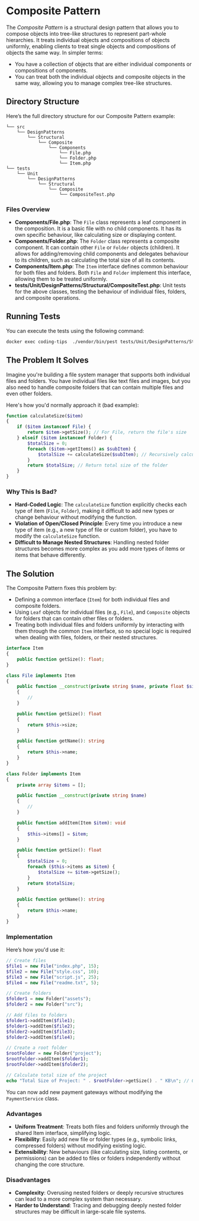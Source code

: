 # Composite Pattern
The _Composite Pattern_ is a structural design pattern that allows you to compose objects into tree-like structures to represent part-whole hierarchies. It treats individual objects and compositions of objects uniformly, enabling clients to treat single objects and compositions of objects the same way.
In simpler terms:

- You have a collection of objects that are either individual components or compositions of components.
- You can treat both the individual objects and composite objects in the same way, allowing you to manage complex tree-like structures.

## Directory Structure
Here’s the full directory structure for our Composite Pattern example:

```
└── src  
    └── DesignPatterns  
        └── Structural   
            └── Composite  
                └── Components  
                    └── File.php  
                    └── Folder.php  
                    └── Item.php  
└── tests  
    └── Unit  
        └── DesignPatterns  
            └── Structural  
                └── Composite  
                    └── CompositeTest.php  
```

### Files Overview
- **Components/File.php**: The `File` class represents a leaf component in the composition. It is a basic file with no child components. It has its own specific behaviour, like calculating size or displaying content.
- **Components/Folder.php**: The `Folder` class represents a composite component. It can contain other `File` or `Folder` objects (children). It allows for adding/removing child components and delegates behaviour to its children, such as calculating the total size of all its contents.
- **Components/Item.php**: The `Item` interface defines common behaviour for both files and folders. Both `File` and `Folder` implement this interface, allowing them to be treated uniformly.
- **tests/Unit/DesignPatterns/Structural/CompositeTest.php**: Unit tests for the above classes, testing the behaviour of individual files, folders, and composite operations.

## Running Tests
You can execute the tests using the following command:

```bash
docker exec coding-tips  ./vendor/bin/pest tests/Unit/DesignPatterns/Structural/CompositeTest.php 
```

## The Problem It Solves
Imagine you're building a file system manager that supports both individual files and folders. You have individual files like text files and images, but you also need to handle composite folders that can contain multiple files and even other folders.

Here's how you'd normally approach it (bad example):

```php
function calculateSize($item)
{
    if ($item instanceof File) {
        return $item->getSize(); // For File, return the file's size
    } elseif ($item instanceof Folder) {
        $totalSize = 0;
        foreach ($item->getItems() as $subItem) {
            $totalSize += calculateSize($subItem); // Recursively calculate the size of the folder's contents
        }
        return $totalSize; // Return total size of the folder
    }
}
```

### Why This Is Bad?
- **Hard-Coded Logic**: The `calculateSize` function explicitly checks each type of item (`File`, `Folder`), making it difficult to add new types or change behaviour without modifying the function.
- **Violation of Open/Closed Principle**: Every time you introduce a new type of item (e.g., a new type of file or custom folder), you have to modify the `calculateSize` function.
- **Difficult to Manage Nested Structures**: Handling nested folder structures becomes more complex as you add more types of items or items that behave differently.

## The Solution
The Composite Pattern fixes this problem by:

- Defining a common interface (`Item`) for both individual files and composite folders.
- Using `Leaf` objects for individual files (e.g., `File`), and `Composite` objects for folders that can contain other files or folders.
- Treating both individual files and folders uniformly by interacting with them through the common `Item` interface, so no special logic is required when dealing with files, folders, or their nested structures.

```php
interface Item
{
    public function getSize(): float;
}

class File implements Item
{
    public function __construct(private string $name, private float $size)
    {
        //
    }

    public function getSize(): float
    {
        return $this->size;
    }

    public function getName(): string
    {
        return $this->name;
    }
}

class Folder implements Item
{
    private array $items = [];

    public function __construct(private string $name)
    {
        //
    }

    public function addItem(Item $item): void
    {
        $this->items[] = $item;
    }

    public function getSize(): float
    {
        $totalSize = 0;
        foreach ($this->items as $item) {
            $totalSize += $item->getSize();
        }
        return $totalSize;
    }

    public function getName(): string
    {
        return $this->name;
    }
}
```

### Implementation
Here’s how you'd use it:

```php
// Create files
$file1 = new File("index.php", 15);
$file2 = new File("style.css", 10);
$file3 = new File("script.js", 25);
$file4 = new File("readme.txt", 5);

// Create folders
$folder1 = new Folder("assets");
$folder2 = new Folder("src");

// Add files to folders
$folder1->addItem($file1);
$folder1->addItem($file2);
$folder2->addItem($file3);
$folder2->addItem($file4);

// Create a root folder
$rootFolder = new Folder("project");
$rootFolder->addItem($folder1);
$rootFolder->addItem($folder2);

// Calculate total size of the project
echo "Total Size of Project: " . $rootFolder->getSize() . " KB\n"; // Outputs the total size of the entire project
```

You can now add new payment gateways without modifying the `PaymentService` class.

### Advantages
- **Uniform Treatment**: Treats both files and folders uniformly through the shared Item interface, simplifying logic.
- **Flexibility**: Easily add new file or folder types (e.g., symbolic links, compressed folders) without modifying existing logic.
- **Extensibility**: New behaviours (like calculating size, listing contents, or permissions) can be added to files or folders independently without changing the core structure.

### Disadvantages
- **Complexity**: Overusing nested folders or deeply recursive structures can lead to a more complex system than necessary.
- **Harder to Understand**: Tracing and debugging deeply nested folder structures may be difficult in large-scale file systems.
